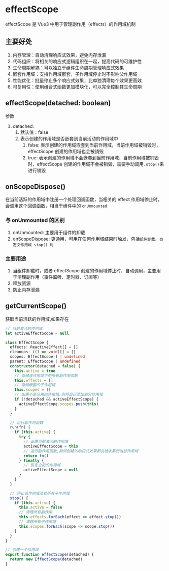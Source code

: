 # effectScope

effectScope 是 Vue3 中用于管理副作用（effects）的作用域机制

## 主要好处

1. 内存管理：自动清理响应式效果，避免内存泄漏
2. 代码组织：将相关的响应式逻辑组织在一起，提高代码的可维护性
3. 生命周期解耦：可以独立于组件生命周期管理响应式效果
4. 嵌套作用域：支持作用域嵌套，子作用域停止时不影响父作用域
5. 性能优化：批量停止多个响应式效果，比单独清理每个效果更高效
6. 可复用性：使用组合式函数更加模块化，可以完全控制其生命周期

## effectScope(detached: boolean)

参数
1. detached: 
   1. 默认值：false
   2. 表示创建的作用域是否嵌套到当前活动的作用域中
      1. false: 表示创建的作用域嵌套到当前作用域，当前作用域被销毁时，effectScope 创建的作用域也会被销毁
      2. true: 表示创建的作用域不会嵌套到当前作用域，当前作用域被销毁时，effectScope 创建的作用域不会被销毁，需要手动调用`.stop()`来进行销毁

## onScopeDispose()

在当前活跃的作用域中注册一个处理回调函数，当相关的 effect 作用域停止时，会调用这个回调函数，相当于组件中的 `onUnmounted`

### 与 onUnmounted 的区别

1. onUnmounted: 主要用于组件的卸载
2. onScopeDispose: 更通用，可用在任何作用域结束时触发，包括`组件卸载`、`自定义作用域 stop() 时`

### 主要用途

1. 当组件卸载时，或者 effectScope 创建的作用域停止时，自动调用，主要用于清理副作用（事件监听、定时器、订阅等）
2. 释放资源
3. 防止内存泄漏

## getCurrentScope()

获取当前活跃的作用域,如果存在

```ts
// 当前激活的作用域
let activeEffectScope = null

class EffectScope {
  effects: ReactiveEffect[] = []
  cleanups: (() => void)[] = []
  scopes: EffectScope[] | undefined
  parent: EffectScope | undefined
  constructor(detached = false) {
    this.active = true
    // 存储该作用域下的所有副作用函数
    this.effects = []
    // 存储嵌套的子作用域
    this.scopes = []
    // 如果不是分离的作用域,则将自己添加到父作用域
    if (!detached && activeEffectScope) {
      activeEffectScope.scopes.push(this)
    }
  }

  // 运行副作用函数
  run(fn) {
    if (this.active) {
      try {
        // 设置当前激活的作用域
        activeEffectScope = this
        // 运行副作用函数,期间创建的响应式效果都会被收集到当前作用域
        return fn()
      } finally {
        // 恢复之前的作用域
        activeEffectScope = null
      }
    }
  }

  // 停止该作用域及其所有子作用域
  stop() {
    if (this.active) {
      this.active = false
      // 清理所有副作用
      this.effects.forEach(effect => effect.stop())
      // 清理所有子作用域
      this.scopes.forEach(scope => scope.stop())
    }
  }
}

// 创建一个作用域
export function effectScope(detached) {
  return new EffectScope(detached)
}

```
